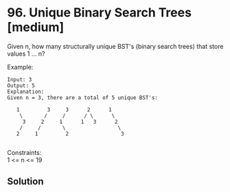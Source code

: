# 96. Unique Binary Search Trees [medium]     
Given n, how many structurally unique BST's (binary search trees) that store values 1 ... n?    

Example:    
```
Input: 3
Output: 5
Explanation:
Given n = 3, there are a total of 5 unique BST's:

   1         3     3      2      1
    \       /     /      / \      \
     3     2     1      1   3      2
    /     /       \                 \
   2     1         2                 3
 
```
Constraints:    
1 <= n <= 19    

## Solution     


